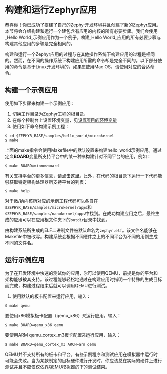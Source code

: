 # 构建和运行Zephyr应用

恭喜你！你已成功了搭建了自己的Zephyr开发环境并且创建了新的Zephyr应用。本节将会介绍构建和运行一个建包含有应用的内核的所有必要步骤。我们会使用_Hello World_示例应用作为一个例子。构建_Hello World_应用的所有必要步骤与构建其他应用的步骤是完全相同的。

构建和运行一个Zephyr应用的过程与在其他操作系统下构建应用的过程是相同的。然而，在不同的操作系统下构建应用所需的命令却是完全不同的。以下部分使用的命令是基于Linux开发环境的，如果您使用Mac OS，请使用对应的合适命令。

## 构建一个示例应用

使用如下步骤来构建一个示例应用：

1. 切换工作目录为Zephyr工程的根目录。
2. 在每个控制台上设置环境变量，见[设置项目的环境变量](development_environment_setup_on_linux.md#设置项目的环境变量)
3. 使用如下命令构建示例工程：

```
$ cd $ZEPHYR_BASE/samples/hello_world/microkernel
$ make
```
上面的make指令会使用Makefile中的默认设置来构建hello_world示例应用。通过定义**BOARD**变量所支持平台中的某一种来构建针对不同平台的应用，例如：

```
$ make BOARD=minnowboard
``` 
有关支持平台的更多信息，请点击[这里](https://www.zephyrproject.org/doc/board/board.html#board)。此外，在代码的根目录下运行一下代码能够获取特定架构处理器所支持平台的列表：

```
$ make help
```

对于微/纳内核所对应的示例工程代码可以各自在`$ZEPHYR_BASE/samples/microkernel/apps`和`$ZEPHYR_BASE/samples/nanokernel/apps`中找到。在成功构建应用之后，最终生成的应用可以在应用根文件夹下的`outdir`目录中找到。

由构建系统所生成的ELF二进制文件被默认命名为`zephyr.elf`。该文件名能够在Makefile中被改写。构建系统会根据不同硬件之上的不同平台为不同的用例生成不同的文件名。

## 运行示例应用

为了在开发环境中快速的测试你的应用，你可以使用QEMU，前提是你的平台和架构能够被其支持。该过程能够轻松地通过在构建应用时指明一个特殊的生成目标而完成，构建过程结束后就可以调用QEMU进行测试。

1. 使用默认的板卡配置来运行应用，输入：

```
$ make qemu
```

要使用x86模拟板卡配置（qemu_x86）来运行应用，输入：

```
$ make BOARD=qemu_x86 qemu
```

要使用ARM qemu_cortex_m3板卡配置来运行应用，输入：

```
$ make BOARD=qemu_cortex_m3 ARCH=arm qemu
```

QEMU并不支持所有的板卡和平台。有些示例程序和测试应用在模拟器中运行时可能会失败。当为某款制定的目标硬件进行开发时，你应该总在实际的硬件上进行测试并且不应仅仅依靠QEMU模拟器的下的测试结果。


